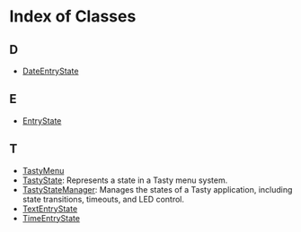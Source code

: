 # Index of Classes

## D

* [DateEntryState](a00080.md#a00080)

## E

* [EntryState](a00084.md#a00084)

## T

* [TastyMenu](a00120.md#a00120)
* [TastyState](a00124.md#a00124): Represents a state in a Tasty menu system.
* [TastyStateManager](a00132.md#a00132): Manages the states of a Tasty application, including state transitions, timeouts, and LED control.
* [TextEntryState](a00088.md#a00088)
* [TimeEntryState](a00092.md#a00092)